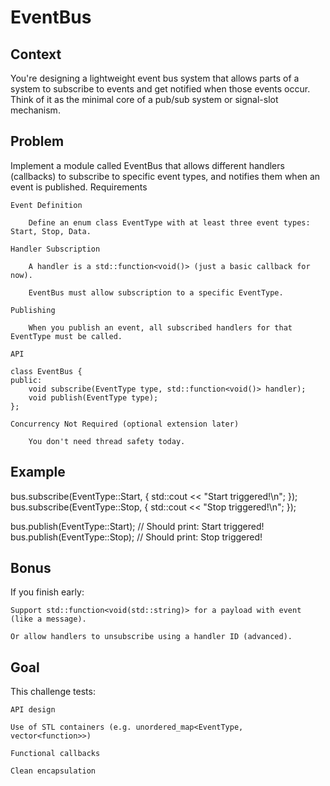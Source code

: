 # EventBus

## Context

You're designing a lightweight event bus system that allows parts of a system to subscribe to events and get notified when those events occur. 
Think of it as the minimal core of a pub/sub system or signal-slot mechanism.

## Problem

Implement a module called EventBus that allows different handlers (callbacks) to subscribe to specific event types, and notifies them when an event is published.
Requirements

    Event Definition

        Define an enum class EventType with at least three event types: Start, Stop, Data.

    Handler Subscription

        A handler is a std::function<void()> (just a basic callback for now).

        EventBus must allow subscription to a specific EventType.

    Publishing

        When you publish an event, all subscribed handlers for that EventType must be called.

    API

    class EventBus {
    public:
        void subscribe(EventType type, std::function<void()> handler);
        void publish(EventType type);
    };

    Concurrency Not Required (optional extension later)

        You don't need thread safety today.

## Example

bus.subscribe(EventType::Start, []() { std::cout << "Start triggered!\n"; });
bus.subscribe(EventType::Stop, []() { std::cout << "Stop triggered!\n"; });

bus.publish(EventType::Start); // Should print: Start triggered!
bus.publish(EventType::Stop);  // Should print: Stop triggered!

## Bonus

If you finish early:

    Support std::function<void(std::string)> for a payload with event (like a message).

    Or allow handlers to unsubscribe using a handler ID (advanced).

## Goal

This challenge tests:

    API design

    Use of STL containers (e.g. unordered_map<EventType, vector<function>>)

    Functional callbacks

    Clean encapsulation


